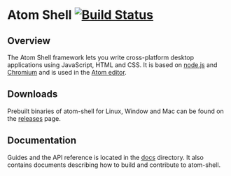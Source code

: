 # Atom Shell [![Build Status](https://travis-ci.org/atom/atom-shell.svg?branch=master)](https://travis-ci.org/atom/atom-shell)

## Overview

The Atom Shell framework lets you write cross-platform desktop applications
using JavaScript, HTML and CSS. It is based on [node.js](http://nodejs.org) and
[Chromium](http://www.chromium.org) and is used in the [Atom
editor](https://github.com/atom/atom).

## Downloads

Prebuilt binaries of atom-shell for Linux, Window and Mac can be found on the
[releases](https://github.com/atom/atom-shell/releases) page.

## Documentation

Guides and the API reference is located in the
[docs](https://github.com/atom/atom-shell/tree/master/docs) directory. It also
contains documents describing how to build and contribute to atom-shell.
